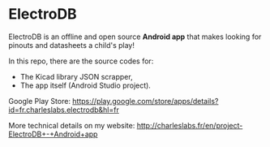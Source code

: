 # ElectroDB

ElectroDB is an offline and open source **Android app** that makes looking for pinouts and datasheets a child's play!

In this repo, there are the source codes for:
* The Kicad library JSON scrapper,
* The app itself (Android Studio project).

Google Play Store: https://play.google.com/store/apps/details?id=fr.charleslabs.electrodb&hl=fr

More technical details on my website: http://charleslabs.fr/en/project-ElectroDB+-+Android+app
